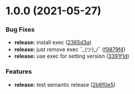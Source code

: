 # 1.0.0 (2021-05-27)


### Bug Fixes

* **release:** install exec ([2365d3a](https://github.com/jbeveland27/newrelic-test/commit/2365d3a140a9aff9fbc126f8309f57aad9afe301))
* **release:** just remove exec ¯\_(ツ)_/¯ ([f9879f4](https://github.com/jbeveland27/newrelic-test/commit/f9879f49612274760faa9e27841e095af7b0e7ca))
* **release:** use exec for setting version ([3391f1d](https://github.com/jbeveland27/newrelic-test/commit/3391f1da483b2ff07b9caabb99bb7e790575fe2c))


### Features

* **release:** test semantic release ([2b6f0e5](https://github.com/jbeveland27/newrelic-test/commit/2b6f0e5e44df8af3bd99f29aa10177e0f8295a2f))
